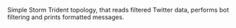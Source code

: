 Simple Storm Trident topology, that reads filtered Twitter data, performs bot filtering and prints formatted messages.